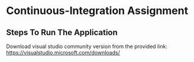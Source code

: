 # Continuous-Integration Assignment

## Steps To Run The Application
Download visual studio community version from the provided link:
https://visualstudio.microsoft.com/downloads/
